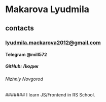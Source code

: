 # Makarova Lyudmila

## contacts

### lyudmila.mackarova2012@gmail.com

#### Telegram @mill572

##### GitHub: Людик

###### Nizhniy Novgorod

####### I learn JS/Frontend in RS School.
